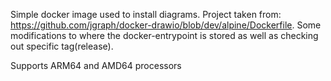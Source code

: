 Simple docker image used to install diagrams. Project taken from: https://github.com/jgraph/docker-drawio/blob/dev/alpine/Dockerfile.
Some modifications to where the docker-entrypoint is stored as well as checking out specific tag(release).

Supports ARM64 and AMD64 processors
